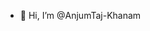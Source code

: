 - 👋 Hi, I’m @AnjumTaj-Khanam

<!---
AnjumTaj-Khanam/AnjumTaj-Khanam is a ✨ special ✨ repository because its `README.md` (this file) appears on your GitHub profile.
You can click the Preview link to take a look at your changes.
--->
